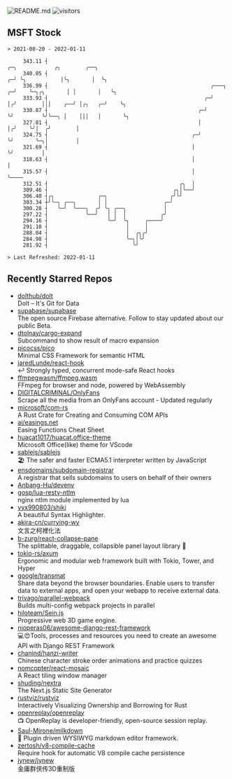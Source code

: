 ![README.md](https://github.com/Gerhut/Gerhut/workflows/README.md/badge.svg)
![visitors](https://visitors.vercel.app/Gerhut/Gerhut?token=8cf69d1f6813d272ef062726b6070c9be4ff72038cfe5a7ded7384a8da65d866)

## MSFT Stock

```
> 2021-08-20 - 2022-01-11

     343.11 ┤                                                              ╭─╮            ╭╮        ╭──╮         
     340.05 ┤                                                            ╭─╯ ╰╮           │╰╮       │  ╰╮        
     336.99 ┤                                                    ╭───╮ ╭─╯    ╰─╮╭╮       │ │       │   ╰╮       
     333.93 ┤                                                  ╭─╯   │╭╯        │││    ╭──╯ │╭╮   ╭─╯    ╰╮      
     330.87 ┤                                                ╭─╯     ╰╯         ╰╯╰──╮ │    │││   │       ╰╮     
     327.81 ┤                                                │                       │╭╯    ╰╯│  ╭╯        │     
     324.75 ┤                                              ╭─╯                       ╰╯       ╰─╮│         │     
     321.69 ┤                                              │                                    ╰╯         │     
     318.63 ┤                                              │                                               │     
     315.57 ┤                                              │                                               ╰──── 
     312.51 ┤                                          ╭╮  │                                                     
     309.46 ┤                                        ╭╮│╰──╯                                                     
     306.40 ┤╭╮              ╭─╮                    ╭╯╰╯                                                         
     303.34 ┼╯╰─╮ ╭──╮       │ │                  ╭─╯                                                            
     300.28 ┤   ╰─╯  ╰───╮  ╭╯ ╰╮ ╭──╮            │                                                              
     297.22 ┤            ╰──╯   │ │  │           ╭╯                                                              
     294.16 ┤                   ╰─╯  ╰╮     ╭────╯                                                               
     291.10 ┤                         │     │                                                                    
     288.04 ┤                         │  ╭╮╭╯                                                                    
     284.98 ┤                         ╰─╮│╰╯                                                                     
     281.92 ┤                           ╰╯                                                                       

> Last Refreshed: 2022-01-11
```

## Recently Starred Repos

- [dolthub/dolt](https://github.com/dolthub/dolt)  
  Dolt – It's Git for Data
- [supabase/supabase](https://github.com/supabase/supabase)  
  The open source Firebase alternative. Follow to stay updated about our public Beta.
- [dtolnay/cargo-expand](https://github.com/dtolnay/cargo-expand)  
  Subcommand to show result of macro expansion
- [picocss/pico](https://github.com/picocss/pico)  
  Minimal CSS Framework for semantic HTML
- [jaredLunde/react-hook](https://github.com/jaredLunde/react-hook)  
  ↩ Strongly typed, concurrent mode-safe React hooks
- [ffmpegwasm/ffmpeg.wasm](https://github.com/ffmpegwasm/ffmpeg.wasm)  
  FFmpeg for browser and node, powered by WebAssembly
- [DIGITALCRIMINAL/OnlyFans](https://github.com/DIGITALCRIMINAL/OnlyFans)  
  Scrape all the media from an OnlyFans account - Updated regularly
- [microsoft/com-rs](https://github.com/microsoft/com-rs)  
  A Rust Crate for Creating and Consuming COM APIs
- [ai/easings.net](https://github.com/ai/easings.net)  
  Easing Functions Cheat Sheet
- [huacat1017/huacat.office-theme](https://github.com/huacat1017/huacat.office-theme)  
  Microsoft Office(like) theme for VScode
- [sablejs/sablejs](https://github.com/sablejs/sablejs)  
  🏖️ The safer and faster ECMA5.1 interpreter written by JavaScript
- [ensdomains/subdomain-registrar](https://github.com/ensdomains/subdomain-registrar)  
  A registrar that sells subdomains to users on behalf of their owners
- [Anbang-Hu/devenv](https://github.com/Anbang-Hu/devenv)  
- [gosp/lua-resty-ntlm](https://github.com/gosp/lua-resty-ntlm)  
  nginx ntlm module implemented by lua
- [yyx990803/shiki](https://github.com/yyx990803/shiki)  
  A beautiful Syntax Highlighter.
- [akira-cn/currying-wy](https://github.com/akira-cn/currying-wy)  
  文言之柯裡化法
- [b-zurg/react-collapse-pane](https://github.com/b-zurg/react-collapse-pane)  
  The splittable, draggable, collapsible panel layout library 🎉
- [tokio-rs/axum](https://github.com/tokio-rs/axum)  
  Ergonomic and modular web framework built with Tokio, Tower, and Hyper
- [google/transmat](https://github.com/google/transmat)  
  Share data beyond the browser boundaries. Enable users to transfer data to external apps, and open your webapp to receive external data.
- [trivago/parallel-webpack](https://github.com/trivago/parallel-webpack)  
  Builds multi-config webpack projects in parallel
- [hiloteam/Sein.js](https://github.com/hiloteam/Sein.js)  
  Progressive web 3D game engine.
- [nioperas06/awesome-django-rest-framework](https://github.com/nioperas06/awesome-django-rest-framework)  
   💻😍Tools, processes and resources you need to create an awesome API with Django REST Framework
- [chanind/hanzi-writer](https://github.com/chanind/hanzi-writer)  
  Chinese character stroke order animations and practice quizzes
- [nomcopter/react-mosaic](https://github.com/nomcopter/react-mosaic)  
  A React tiling window manager
- [shuding/nextra](https://github.com/shuding/nextra)  
  The Next.js Static Site Generator
- [rustviz/rustviz](https://github.com/rustviz/rustviz)  
  Interactively Visualizing Ownership and Borrowing for Rust
- [openreplay/openreplay](https://github.com/openreplay/openreplay)  
  :tv: OpenReplay is developer-friendly, open-source session replay.
- [Saul-Mirone/milkdown](https://github.com/Saul-Mirone/milkdown)  
  🍼 Plugin driven WYSIWYG  markdown editor framework.
- [zertosh/v8-compile-cache](https://github.com/zertosh/v8-compile-cache)  
  Require hook for automatic V8 compile cache persistence
- [jynew/jynew](https://github.com/jynew/jynew)  
  金庸群侠传3D重制版

